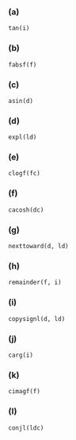 ### (a)
```
tan(i)
```

### (b)
```
fabsf(f)
```

### (c)
```
asin(d)
```

### (d)
```
expl(ld)
```

### (e)
```
clogf(fc)
```

### (f)
```
cacosh(dc)
```

### (g)
```
nexttoward(d, ld)
```

### (h)
```
remainder(f, i)
```

### (i)
```
copysignl(d, ld)
```

### (j)
```
carg(i)
```

### (k)
```
cimagf(f)
```

### (l)
```
conjl(ldc)
```
